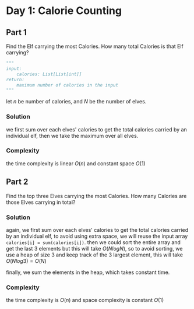 # Day 1: Calorie Counting

## Part 1
Find the Elf carrying the most Calories. How many total Calories is that Elf carrying?
```python
"""
input:
    calories: List[List[int]]
return:
    maximum number of calories in the input
"""
```

let $n$ be number of calories, and $N$ be the number of elves.


### Solution
we first sum over each elves' calories to get the total calories carried by an individual elf, then we take the maximum over all elves.

### Complexity
the time complexity is linear $O(n)$ and constant space $O(1)$


## Part 2
Find the top three Elves carrying the most Calories. How many Calories are those Elves carrying in total?

### Solution
again, we first sum over each elves' calories to get the total calories carried by an individual elf, to avoid using extra space, we will reuse the input array `calories[i] = sum(calories[i])`.
then we could sort the entire array and get the last 3 elements but this will take $O(NlogN)$, so to avoid sorting, we use a heap of size 3 and keep track of the 3 largest element, this will take $O(Nlog3)=O(N)$ 

finally, we sum the elements in the heap, which takes constant time.

### Complexity
the time complexity is $O(n)$ and space complexity is constant $O(1)$